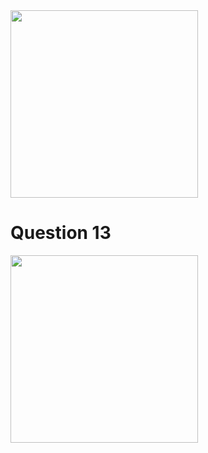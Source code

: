 <img src="https://github.com/user-attachments/assets/002fa759-a4c7-4313-9725-5cf0a6b402a1" width="300">

# Question 13
<img src="https://github.com/user-attachments/assets/ee6a130a-2e56-4e50-8a76-5761383ee101" width="300">
